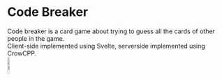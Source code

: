 # Code Breaker
Code breaker is a card game about trying to guess all the cards of other people in the game.  
Client-side implemented using Svelte, serverside implemented using CrowCPP.  
<picture>
  <img alt="Uncanny cat"
       src="https://static.wikitide.net/videogameballswiki/e/ea/Canny-cat.gif"
       width="10%">
</picture>
<br>
